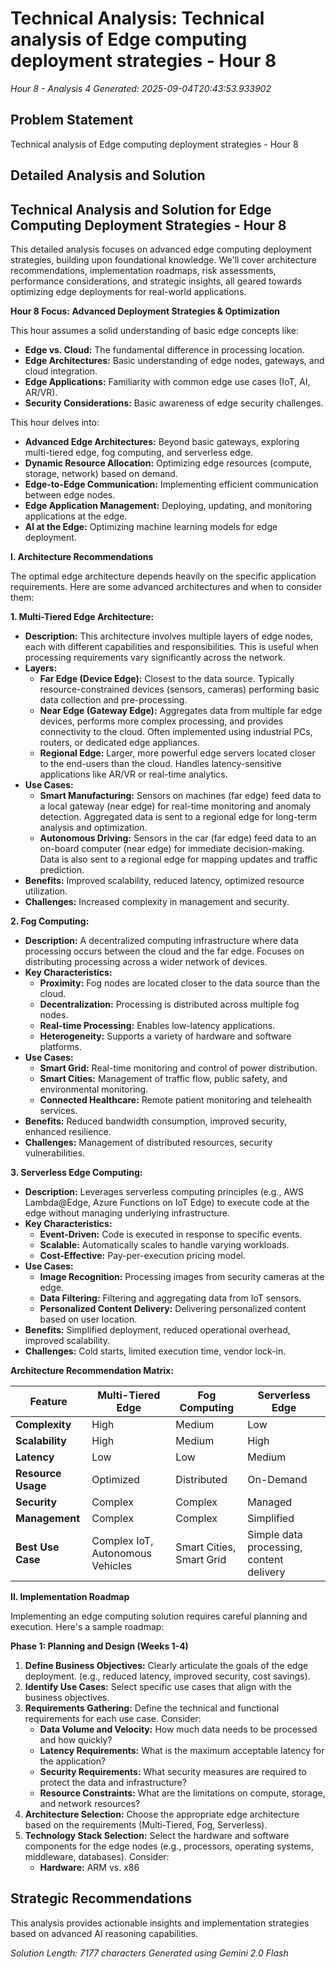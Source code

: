 # Technical Analysis: Technical analysis of Edge computing deployment strategies - Hour 8
*Hour 8 - Analysis 4*
*Generated: 2025-09-04T20:43:53.933902*

## Problem Statement
Technical analysis of Edge computing deployment strategies - Hour 8

## Detailed Analysis and Solution
## Technical Analysis and Solution for Edge Computing Deployment Strategies - Hour 8

This detailed analysis focuses on advanced edge computing deployment strategies, building upon foundational knowledge. We'll cover architecture recommendations, implementation roadmaps, risk assessments, performance considerations, and strategic insights, all geared towards optimizing edge deployments for real-world applications.

**Hour 8 Focus: Advanced Deployment Strategies & Optimization**

This hour assumes a solid understanding of basic edge concepts like:

*   **Edge vs. Cloud:** The fundamental difference in processing location.
*   **Edge Architectures:** Basic understanding of edge nodes, gateways, and cloud integration.
*   **Edge Applications:** Familiarity with common edge use cases (IoT, AI, AR/VR).
*   **Security Considerations:** Basic awareness of edge security challenges.

This hour delves into:

*   **Advanced Edge Architectures:** Beyond basic gateways, exploring multi-tiered edge, fog computing, and serverless edge.
*   **Dynamic Resource Allocation:** Optimizing edge resources (compute, storage, network) based on demand.
*   **Edge-to-Edge Communication:**  Implementing efficient communication between edge nodes.
*   **Edge Application Management:**  Deploying, updating, and monitoring applications at the edge.
*   **AI at the Edge:**  Optimizing machine learning models for edge deployment.

**I. Architecture Recommendations**

The optimal edge architecture depends heavily on the specific application requirements. Here are some advanced architectures and when to consider them:

**1. Multi-Tiered Edge Architecture:**

*   **Description:**  This architecture involves multiple layers of edge nodes, each with different capabilities and responsibilities.  This is useful when processing requirements vary significantly across the network.
*   **Layers:**
    *   **Far Edge (Device Edge):** Closest to the data source.  Typically resource-constrained devices (sensors, cameras) performing basic data collection and pre-processing.
    *   **Near Edge (Gateway Edge):**  Aggregates data from multiple far edge devices, performs more complex processing, and provides connectivity to the cloud. Often implemented using industrial PCs, routers, or dedicated edge appliances.
    *   **Regional Edge:** Larger, more powerful edge servers located closer to the end-users than the cloud. Handles latency-sensitive applications like AR/VR or real-time analytics.
*   **Use Cases:**
    *   **Smart Manufacturing:**  Sensors on machines (far edge) feed data to a local gateway (near edge) for real-time monitoring and anomaly detection.  Aggregated data is sent to a regional edge for long-term analysis and optimization.
    *   **Autonomous Driving:**  Sensors in the car (far edge) feed data to an on-board computer (near edge) for immediate decision-making.  Data is also sent to a regional edge for mapping updates and traffic prediction.
*   **Benefits:**  Improved scalability, reduced latency, optimized resource utilization.
*   **Challenges:**  Increased complexity in management and security.

**2. Fog Computing:**

*   **Description:**  A decentralized computing infrastructure where data processing occurs between the cloud and the far edge.  Focuses on distributing processing across a wider network of devices.
*   **Key Characteristics:**
    *   **Proximity:**  Fog nodes are located closer to the data source than the cloud.
    *   **Decentralization:**  Processing is distributed across multiple fog nodes.
    *   **Real-time Processing:**  Enables low-latency applications.
    *   **Heterogeneity:**  Supports a variety of hardware and software platforms.
*   **Use Cases:**
    *   **Smart Grid:**  Real-time monitoring and control of power distribution.
    *   **Smart Cities:**  Management of traffic flow, public safety, and environmental monitoring.
    *   **Connected Healthcare:**  Remote patient monitoring and telehealth services.
*   **Benefits:**  Reduced bandwidth consumption, improved security, enhanced resilience.
*   **Challenges:**  Management of distributed resources, security vulnerabilities.

**3. Serverless Edge Computing:**

*   **Description:**  Leverages serverless computing principles (e.g., AWS Lambda@Edge, Azure Functions on IoT Edge) to execute code at the edge without managing underlying infrastructure.
*   **Key Characteristics:**
    *   **Event-Driven:**  Code is executed in response to specific events.
    *   **Scalable:**  Automatically scales to handle varying workloads.
    *   **Cost-Effective:**  Pay-per-execution pricing model.
*   **Use Cases:**
    *   **Image Recognition:**  Processing images from security cameras at the edge.
    *   **Data Filtering:**  Filtering and aggregating data from IoT sensors.
    *   **Personalized Content Delivery:**  Delivering personalized content based on user location.
*   **Benefits:**  Simplified deployment, reduced operational overhead, improved scalability.
*   **Challenges:**  Cold starts, limited execution time, vendor lock-in.

**Architecture Recommendation Matrix:**

| Feature             | Multi-Tiered Edge | Fog Computing | Serverless Edge |
|----------------------|--------------------|-----------------|-----------------|
| **Complexity**       | High               | Medium          | Low             |
| **Scalability**      | High               | Medium          | High            |
| **Latency**          | Low                | Low             | Medium          |
| **Resource Usage**   | Optimized          | Distributed     | On-Demand       |
| **Security**         | Complex            | Complex         | Managed         |
| **Management**       | Complex            | Complex         | Simplified      |
| **Best Use Case**    | Complex IoT, Autonomous Vehicles | Smart Cities, Smart Grid | Simple data processing, content delivery |

**II. Implementation Roadmap**

Implementing an edge computing solution requires careful planning and execution. Here's a sample roadmap:

**Phase 1: Planning and Design (Weeks 1-4)**

1.  **Define Business Objectives:** Clearly articulate the goals of the edge deployment. (e.g., reduced latency, improved security, cost savings).
2.  **Identify Use Cases:** Select specific use cases that align with the business objectives.
3.  **Requirements Gathering:** Define the technical and functional requirements for each use case.  Consider:
    *   **Data Volume and Velocity:** How much data needs to be processed and how quickly?
    *   **Latency Requirements:** What is the maximum acceptable latency for the application?
    *   **Security Requirements:** What security measures are required to protect the data and infrastructure?
    *   **Resource Constraints:** What are the limitations on compute, storage, and network resources?
4.  **Architecture Selection:** Choose the appropriate edge architecture based on the requirements (Multi-Tiered, Fog, Serverless).
5.  **Technology Stack Selection:** Select the hardware and software components for the edge nodes (e.g., processors, operating systems, middleware, databases).  Consider:
    *   **Hardware:**  ARM vs. x86

## Strategic Recommendations
This analysis provides actionable insights and implementation strategies
based on advanced AI reasoning capabilities.

*Solution Length: 7177 characters*
*Generated using Gemini 2.0 Flash*
